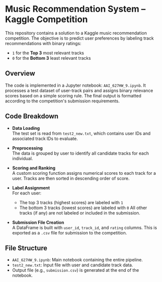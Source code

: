 # Music Recommendation System – Kaggle Competition

This repository contains a solution to a Kaggle music recommendation competition. The objective is to predict user preferences by labeling track recommendations with binary ratings:  
- `1` for the **Top 3** most relevant tracks  
- `0` for the **Bottom 3** least relevant tracks  

## Overview

The code is implemented in a Jupyter notebook: `AAI_627HW_9.ipynb`. It processes a test dataset of user-track pairs and assigns binary relevance scores based on a simple scoring rule. The final output is formatted according to the competition's submission requirements.

## Code Breakdown

- **Data Loading**  
  The test set is read from `test2_new.txt`, which contains user IDs and associated track IDs to evaluate.

- **Preprocessing**  
  The data is grouped by user to identify all candidate tracks for each individual.

- **Scoring and Ranking**  
  A custom scoring function assigns numerical scores to each track for a user. Tracks are then sorted in descending order of score.

- **Label Assignment**  
  For each user:
  - The top 3 tracks (highest scores) are labeled with `1`
  - The bottom 3 tracks (lowest scores) are labeled with `0`
  All other tracks (if any) are not labeled or included in the submission.

- **Submission File Creation**  
  A DataFrame is built with `user_id`, `track_id`, and `rating` columns. This is exported as a `.csv` file for submission to the competition.

## File Structure

- `AAI_627HW_9.ipynb`: Main notebook containing the entire pipeline.
- `test2_new.txt`: Input file with user and candidate track data.
- Output file (e.g., `submission.csv`) is generated at the end of the notebook.
